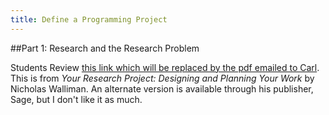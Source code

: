 ```yaml
---
title: Define a Programming Project
---
```

##Part 1: Research and the Research Problem

Students Review [this link which will be replaced by the pdf emailed to Carl](https://www.nyu.edu/classes/bkg/methods/010072.pdf).  This is from *Your Research Project: Designing and Planning Your Work* by Nicholas Walliman.  An alternate version is available through his publisher, Sage, but I don't like it as much.
